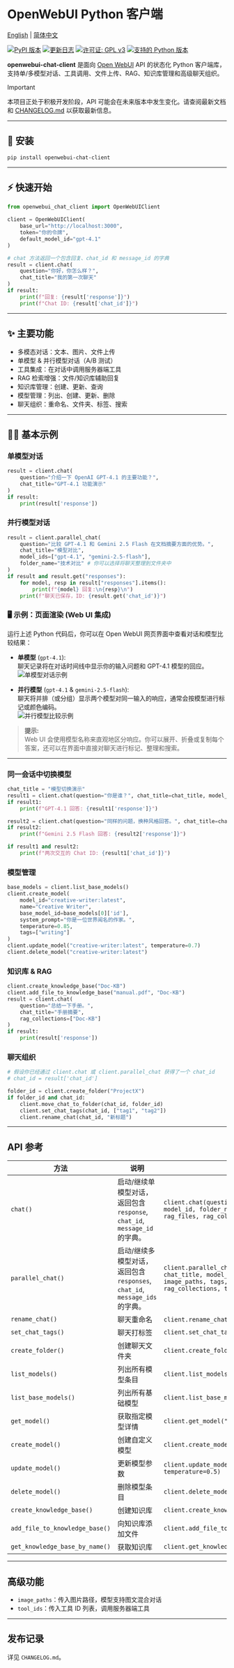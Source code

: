 # OpenWebUI Python 客户端

[English](./README.md) | [简体中文](./README.zh-CN.md)

[![PyPI 版本](https://badge.fury.io/py/openwebui-chat-client.svg)](https://badge.fury.io/py/openwebui-chat-client)
[![更新日志](https://img.shields.io/badge/更新日志-v0.1.8-blue.svg)](./CHANGELOG.md)
[![许可证: GPL v3](https://img.shields.io/badge/License-GPLv3-blue.svg)](https://www.gnu.org/licenses/gpl-3.0.html)
[![支持的 Python 版本](https://img.shields.io/pypi/pyversions/openwebui-chat-client.svg)](https://pypi.org/project/openwebui-chat-client/)

**openwebui-chat-client** 是面向 [Open WebUI](https://github.com/open-webui/open-webui) API 的状态化 Python 客户端库，支持单/多模型对话、工具调用、文件上传、RAG、知识库管理和高级聊天组织。

> [!IMPORTANT]
> 本项目正处于积极开发阶段，API 可能会在未来版本中发生变化。请查阅最新文档和 [CHANGELOG.md](./CHANGELOG.md) 以获取最新信息。

---

## 🚀 安装

```bash
pip install openwebui-chat-client
```

---

## ⚡ 快速开始

```python
from openwebui_chat_client import OpenWebUIClient

client = OpenWebUIClient(
    base_url="http://localhost:3000",
    token="你的令牌",
    default_model_id="gpt-4.1"
)

# chat 方法返回一个包含回复、chat_id 和 message_id 的字典
result = client.chat(
    question="你好，你怎么样？",
    chat_title="我的第一次聊天"
)
if result:
    print(f"回复: {result['response']}")
    print(f"Chat ID: {result['chat_id']}")
```

---

## ✨ 主要功能

- 多模态对话：文本、图片、文件上传
- 单模型 & 并行模型对话（A/B 测试）
- 工具集成：在对话中调用服务器端工具
- RAG 检索增强：文件/知识库辅助回复
- 知识库管理：创建、更新、查询
- 模型管理：列出、创建、更新、删除
- 聊天组织：重命名、文件夹、标签、搜索

---

## 🧑‍💻 基本示例

### 单模型对话

```python
result = client.chat(
    question="介绍一下 OpenAI GPT-4.1 的主要功能？",
    chat_title="GPT-4.1 功能演示"
)
if result:
    print(result['response'])
```

### 并行模型对话

```python
result = client.parallel_chat(
    question="比较 GPT-4.1 和 Gemini 2.5 Flash 在文档摘要方面的优势。",
    chat_title="模型对比",
    model_ids=["gpt-4.1", "gemini-2.5-flash"],
    folder_name="技术对比" # 你可以选择将聊天整理到文件夹中
)
if result and result.get("responses"):
    for model, resp in result["responses"].items():
        print(f"{model} 回复:\n{resp}\n")
    print(f"聊天已保存，ID: {result.get('chat_id')}")
```

### 🖥️ 示例：页面渲染 (Web UI 集成)

运行上述 Python 代码后，你可以在 Open WebUI 网页界面中查看对话和模型比较结果：

- **单模型** (`gpt-4.1`):  
  聊天记录将在对话时间线中显示你的输入问题和 GPT-4.1 模型的回应。  
  ![单模型对话示例](https://cdn.jsdelivr.net/gh/Fu-Jie/openwebui-chat-client@main/examples/images/single-model-chat.png)

- **并行模型** (`gpt-4.1` & `gemini-2.5-flash`):  
  聊天将并排（或分组）显示两个模型对同一输入的响应，通常会按模型进行标记或颜色编码。  
  ![并行模型比较示例](https://cdn.jsdelivr.net/gh/Fu-Jie/openwebui-chat-client@main/examples/images/parallel-model-chat.png)

> **提示:**  
> Web UI 会使用模型名称来直观地区分响应。你可以展开、折叠或复制每个答案，还可以在界面中直接对聊天进行标记、整理和搜索。

---

### 同一会话中切换模型

```python
chat_title = "模型切换演示"
result1 = client.chat(question="你是谁？", chat_title=chat_title, model_id="gpt-4.1")
if result1:
    print(f"GPT-4.1 回答: {result1['response']}")

result2 = client.chat(question="同样的问题，换种风格回答。", chat_title=chat_title, model_id="gemini-2.5-flash")
if result2:
    print(f"Gemini 2.5 Flash 回答: {result2['response']}")

if result1 and result2:
    print(f"两次交互的 Chat ID: {result1['chat_id']}")
```

### 模型管理

```python
base_models = client.list_base_models()
client.create_model(
    model_id="creative-writer:latest",
    name="Creative Writer",
    base_model_id=base_models[0]['id'],
    system_prompt="你是一位世界闻名的作家。",
    temperature=0.85,
    tags=["writing"]
)
client.update_model("creative-writer:latest", temperature=0.7)
client.delete_model("creative-writer:latest")
```

### 知识库 & RAG

```python
client.create_knowledge_base("Doc-KB")
client.add_file_to_knowledge_base("manual.pdf", "Doc-KB")
result = client.chat(
    question="总结一下手册。",
    chat_title="手册摘要",
    rag_collections=["Doc-KB"]
)
if result:
    print(result['response'])
```

### 聊天组织

```python
# 假设你已经通过 client.chat 或 client.parallel_chat 获得了一个 chat_id
# chat_id = result['chat_id'] 

folder_id = client.create_folder("ProjectX")
if folder_id and chat_id:
    client.move_chat_to_folder(chat_id, folder_id)
    client.set_chat_tags(chat_id, ["tag1", "tag2"])
    client.rename_chat(chat_id, "新标题")
```

---

## API 参考

| 方法 | 说明 | 示例 |
|--------|-------------|---------|
| `chat()` | 启动/继续单模型对话，返回包含 `response`, `chat_id`, `message_id` 的字典。 | `client.chat(question, chat_title, model_id, folder_name, image_paths, tags, rag_files, rag_collections, tool_ids)` |
| `parallel_chat()` | 启动/继续多模型对话，返回包含 `responses`, `chat_id`, `message_ids` 的字典。 | `client.parallel_chat(question, chat_title, model_ids, folder_name, image_paths, tags, rag_files, rag_collections, tool_ids)` |
| `rename_chat()` | 聊天重命名 | `client.rename_chat(chat_id, "新标题")` |
| `set_chat_tags()` | 聊天打标签 | `client.set_chat_tags(chat_id, ["tag1"])` |
| `create_folder()` | 创建聊天文件夹 | `client.create_folder("ProjectX")` |
| `list_models()` | 列出所有模型条目 | `client.list_models()` |
| `list_base_models()` | 列出所有基础模型 | `client.list_base_models()` |
| `get_model()` | 获取指定模型详情 | `client.get_model("id")` |
| `create_model()` | 创建自定义模型 | `client.create_model(...)` |
| `update_model()` | 更新模型参数 | `client.update_model("id", temperature=0.5)` |
| `delete_model()` | 删除模型条目 | `client.delete_model("id")` |
| `create_knowledge_base()`| 创建知识库 | `client.create_knowledge_base("MyKB")` |
| `add_file_to_knowledge_base()`| 向知识库添加文件 | `client.add_file_to_knowledge_base(...)` |
| `get_knowledge_base_by_name()`| 获取知识库 | `client.get_knowledge_base_by_name("MyKB")` |

---

## 高级功能

- `image_paths`：传入图片路径，模型支持图文混合对话
- `tool_ids`：传入工具 ID 列表，调用服务器端工具

---

## 发布记录

详见 `CHANGELOG.md`。
